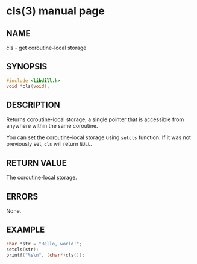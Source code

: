 # cls(3) manual page

## NAME

cls - get coroutine-local storage

## SYNOPSIS

```c
#include <libdill.h>
void *cls(void);
```

## DESCRIPTION

Returns coroutine-local storage, a single pointer that is accessible from anywhere within the same coroutine.

You can set the coroutine-local storage using `setcls` function. If it was not previously set, `cls` will return `NULL`.

## RETURN VALUE

The coroutine-local storage.

## ERRORS

None.

## EXAMPLE

```c
char *str = "Hello, world!";
setcls(str);
printf("%s\n", (char*)cls());
```

